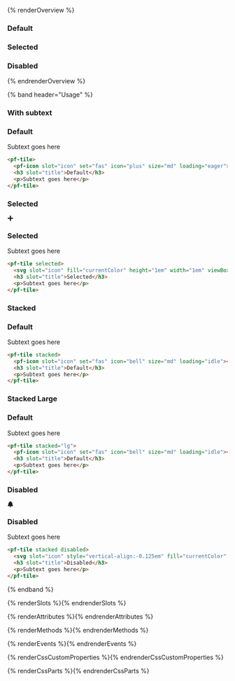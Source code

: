 {% renderOverview %}
<pf-tile>
  <h3 slot="title">Default</h3>
</pf-tile>
<pf-tile selected>
  <h3 slot="title">Selected</h3>
</pf-tile>
<pf-tile disabled>
  <h3 slot="title">Disabled</h3>
</pf-tile>
{% endrenderOverview %}

{% band header="Usage" %}

### With subtext
<div class="example-preview">
<pf-tile>
  <pf-icon slot="icon" set="fas" icon="plus" size="md" loading="eager"></pf-icon>
  <h3 slot="title">Default</h3>
  <p>Subtext goes here</p>
</pf-tile>
</div>

```html
<pf-tile>
  <pf-icon slot="icon" set="fas" icon="plus" size="md" loading="eager"></pf-icon>
  <h3 slot="title">Default</h3>
  <p>Subtext goes here</p>
</pf-tile>
```

### Selected
<div class="example-preview">
<pf-tile selected>
  <svg slot="icon" fill="currentColor" height="1em" width="1em" viewBox="0 0 448 512" aria-hidden="true" role="img" style="vertical-align: -0.125em;"><path d="M416 208H272V64c0-17.67-14.33-32-32-32h-32c-17.67 0-32 14.33-32 32v144H32c-17.67 0-32 14.33-32 32v32c0 17.67 14.33 32 32 32h144v144c0 17.67 14.33 32 32 32h32c17.67 0 32-14.33 32-32V304h144c17.67 0 32-14.33 32-32v-32c0-17.67-14.33-32-32-32z"></path></svg>
  <h3 slot="title">Selected</h3>
  <p>Subtext goes here</p>
</pf-tile>
</div>

```html
<pf-tile selected>
  <svg slot="icon" fill="currentColor" height="1em" width="1em" viewBox="0 0 448 512" aria-hidden="true" role="img" style="vertical-align: -0.125em;"><path d="M416 208H272V64c0-17.67-14.33-32-32-32h-32c-17.67 0-32 14.33-32 32v144H32c-17.67 0-32 14.33-32 32v32c0 17.67 14.33 32 32 32h144v144c0 17.67 14.33 32 32 32h32c17.67 0 32-14.33 32-32V304h144c17.67 0 32-14.33 32-32v-32c0-17.67-14.33-32-32-32z"></path></svg>
  <h3 slot="title">Selected</h3>
  <p>Subtext goes here</p>
</pf-tile>
```

### Stacked
<div class="example-preview">
<pf-tile stacked>
  <pf-icon slot="icon" set="fas" icon="bell" size="md" loading="idle"></pf-icon>
  <h3 slot="title">Default</h3>
  <p>Subtext goes here</p>
</pf-tile>
</div>

```html
<pf-tile stacked>
  <pf-icon slot="icon" set="fas" icon="bell" size="md" loading="idle"></pf-icon>
  <h3 slot="title">Default</h3>
  <p>Subtext goes here</p>
</pf-tile>
```

### Stacked Large
<div class="example-preview">
<pf-tile stacked="lg">
  <pf-icon slot="icon" set="fas" icon="bell" size="md" loading="idle"></pf-icon>
  <h3 slot="title">Default</h3>
  <p>Subtext goes here</p>
</pf-tile>
</div>

```html
<pf-tile stacked="lg">
  <pf-icon slot="icon" set="fas" icon="bell" size="md" loading="idle"></pf-icon>
  <h3 slot="title">Default</h3>
  <p>Subtext goes here</p>
</pf-tile>
```

### Disabled
<div class="example-preview">
<pf-tile stacked disabled>
  <svg slot="icon" style="vertical-align:-0.125em" fill="currentColor" height="1em" width="1em" viewBox="0 0 896 1024" aria-hidden="true" role="img"><path d="M448,0 C465.333333,0 480.333333,6.33333333 493,19 C505.666667,31.6666667 512,46.6666667 512,64 L512,106 L514.23,106.45 C587.89,121.39 648.48,157.24 696,214 C744,271.333333 768,338.666667 768,416 C768,500 780,568.666667 804,622 C818.666667,652.666667 841.333333,684 872,716 C873.773676,718.829136 875.780658,721.505113 878,724 C890,737.333333 896,752.333333 896,769 C896,785.666667 890,800.333333 878,813 C866,825.666667 850.666667,832 832,832 L63.3,832 C44.9533333,831.84 29.8533333,825.506667 18,813 C6,800.333333 0,785.666667 0,769 C0,752.333333 6,737.333333 18,724 L24,716 L25.06,714.9 C55.1933333,683.28 77.5066667,652.313333 92,622 C116,568.666667 128,500 128,416 C128,338.666667 152,271.333333 200,214 C248,156.666667 309.333333,120.666667 384,106 L384,63.31 C384.166667,46.27 390.5,31.5 403,19 C415.666667,6.33333333 430.666667,0 448,0 Z M576,896 L576,897.08 C575.74,932.6 563.073333,962.573333 538,987 C512.666667,1011.66667 482.666667,1024 448,1024 C413.333333,1024 383.333333,1011.66667 358,987 C332.666667,962.333333 320,932 320,896 L576,896 Z"></path></svg>
  <h3 slot="title">Disabled</h3>
  <p>Subtext goes here</p>
</pf-tile>
</div>

```html
<pf-tile stacked disabled>
  <svg slot="icon" style="vertical-align:-0.125em" fill="currentColor" height="1em" width="1em" viewBox="0 0 896 1024" aria-hidden="true" role="img"><path d="M448,0 C465.333333,0 480.333333,6.33333333 493,19 C505.666667,31.6666667 512,46.6666667 512,64 L512,106 L514.23,106.45 C587.89,121.39 648.48,157.24 696,214 C744,271.333333 768,338.666667 768,416 C768,500 780,568.666667 804,622 C818.666667,652.666667 841.333333,684 872,716 C873.773676,718.829136 875.780658,721.505113 878,724 C890,737.333333 896,752.333333 896,769 C896,785.666667 890,800.333333 878,813 C866,825.666667 850.666667,832 832,832 L63.3,832 C44.9533333,831.84 29.8533333,825.506667 18,813 C6,800.333333 0,785.666667 0,769 C0,752.333333 6,737.333333 18,724 L24,716 L25.06,714.9 C55.1933333,683.28 77.5066667,652.313333 92,622 C116,568.666667 128,500 128,416 C128,338.666667 152,271.333333 200,214 C248,156.666667 309.333333,120.666667 384,106 L384,63.31 C384.166667,46.27 390.5,31.5 403,19 C415.666667,6.33333333 430.666667,0 448,0 Z M576,896 L576,897.08 C575.74,932.6 563.073333,962.573333 538,987 C512.666667,1011.66667 482.666667,1024 448,1024 C413.333333,1024 383.333333,1011.66667 358,987 C332.666667,962.333333 320,932 320,896 L576,896 Z"></path></svg>
  <h3 slot="title">Disabled</h3>
  <p>Subtext goes here</p>
</pf-tile>
```
{% endband %}

{% renderSlots %}{% endrenderSlots %}

{% renderAttributes %}{% endrenderAttributes %}

{% renderMethods %}{% endrenderMethods %}

{% renderEvents %}{% endrenderEvents %}

{% renderCssCustomProperties %}{% endrenderCssCustomProperties %}

{% renderCssParts %}{% endrenderCssParts %}
